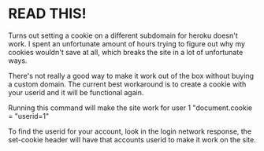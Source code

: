 # READ THIS!

Turns out setting a cookie on a different subdomain for heroku doesn't work. I spent an unfortunate amount of hours trying to figure out why my cookies wouldn't save at all, which breaks the site in a lot of unfortunate ways.

There's not really a good way to make it work out of the box without buying a custom domain. The current best workaround is to create a cookie with your userid and it will be functional again.

Running this command will make the site work for user 1
"document.cookie = "userid=1"

To find the userid for your account, look in the login network response, the set-cookie header will have that accounts userid to make it work on the site.